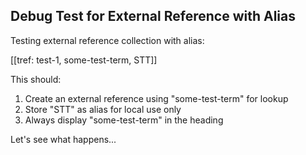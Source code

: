 ## Debug Test for External Reference with Alias

Testing external reference collection with alias:

[[tref: test-1, some-test-term, STT]]

This should:
1. Create an external reference using "some-test-term" for lookup
2. Store "STT" as alias for local use only
3. Always display "some-test-term" in the heading

Let's see what happens...
